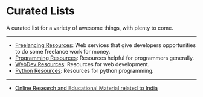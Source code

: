 # Curated Lists

A curated list for a variety of awesome things, with plenty to come.

---------

- [Freelancing Resources](freelancingres.md): Web services that give developers opportunities to do some freelance work for money.
- [Programming Resources](programmingres.md): Resources helpful for programmers generally.
- [WebDev Resources](webres.md): Resources for web development.
- [Python Resources](pythonres.md): Resources for python programming.

----

- [Online Research and Educational Material related to India](india.md)